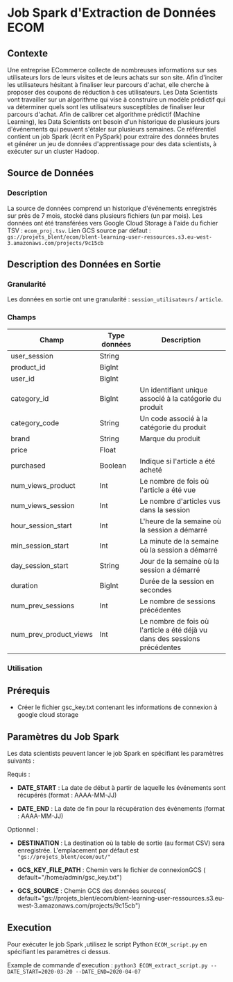 # Job Spark d'Extraction de Données ECOM

## Contexte
Une entreprise ECommerce collecte de nombreuses informations sur ses utilisateurs lors de leurs visites et de leurs achats sur son site.
Afin d'inciter les utilisateurs hésitant à finaliser leur parcours d'achat, elle cherche à proposer des coupons de réduction à ces utilisateurs.
Les Data Scientists vont travailler sur un algorithme qui vise à construire un modèle prédictif qui va déterminer quels sont les utilisateurs susceptibles de finaliser leur parcours d'achat.
Afin de calibrer cet algorithme prédictif (Machine Learning), les Data Scientists ont besoin d'un historique de plusieurs jours d'événements qui peuvent s'étaler sur plusieurs semaines.
Ce référentiel contient un job Spark (écrit en PySpark) pour extraire des données brutes et générer un jeu de données d'apprentissage pour des data scientists, à exécuter sur un cluster Hadoop. 

## Source de Données

### Description

La source de données comprend un historique d'événements enregistrés sur près de 7 mois, stocké dans plusieurs fichiers (un par mois). 
Les données ont été transférées vers Google Cloud Storage à l'aide du fichier TSV : `ecom_proj.tsv`.
Lien GCS source par défaut : `gs://projets_blent/ecom/blent-learning-user-ressources.s3.eu-west-3.amazonaws.com/projects/9c15cb`

## Description des Données en Sortie

### Granularité

Les données en sortie ont une granularité : `session_utilisateurs` / `article`.

### Champs

| Champ                | Type données | Description                                           |
|----------------------|--------------|-------------------------------------------------------|
| user_session         | String       |                                                       |
| product_id           | BigInt       |                                                       |
| user_id              | BigInt       |                                                       |
| category_id          | BigInt       | Un identifiant unique associé à la catégorie du produit |
| category_code        | String       | Un code associé à la catégorie du produit              |
| brand                | String       | Marque du produit                                      |
| price                | Float        |                                                       |
| purchased           | Boolean      | Indique si l'article a été acheté                      |
| num_views_product    | Int          | Le nombre de fois où l'article a été vue               |
| num_views_session    | Int          | Le nombre d'articles vus dans la session              |
| hour_session_start   | Int          | L'heure de la semaine où la session a démarré         |
| min_session_start    | Int          | La minute de la semaine où la session a démarré       |
| day_session_start    | String       | Jour de la semaine où la session a démarré             |
| duration             | BigInt        | Durée de la session en secondes                                   |
| num_prev_sessions    | Int          | Le nombre de sessions précédentes                      |
| num_prev_product_views| Int          | Le nombre de fois où l'article a été déjà vu dans des sessions précédentes |


### Utilisation

## Prérequis
- Créer le fichier gsc_key.txt contenant les informations de connexion à google cloud storage


## Paramètres du Job Spark

Les data scientists peuvent lancer le job Spark en spécifiant les paramètres suivants :

Requis :
- **DATE_START** : La date de début à partir de laquelle les événements sont récupérés (format : AAAA-MM-JJ)

- **DATE_END** : La date de fin pour la récupération des événements (format : AAAA-MM-JJ)

Optionnel :
- **DESTINATION** : La destination où la table de sortie (au format CSV) sera enregistrée. L'emplacement par défaut est `"gs://projets_blent/ecom/out/"`

- **GCS_KEY_FILE_PATH** : Chemin vers le fichier de connexionGCS ( default="/home/admin/gsc_key.txt")

- **GCS_SOURCE** : Chemin GCS des données sources( default="gs://projets_blent/ecom/blent-learning-user-ressources.s3.eu-west-3.amazonaws.com/projects/9c15cb")

## Execution
Pour exécuter le job Spark ,utilisez le script Python `ECOM_script.py` en spécifiant les paramètres ci dessus. 

Example de commande d'execution :
`python3 ECOM_extract_script.py --DATE_START=2020-03-20 --DATE_END=2020-04-07`
